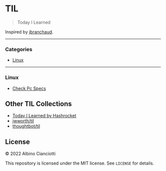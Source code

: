 # TIL

> Today I Learned

Inspired by [jbranchaud](https://github.com/jbranchaud/til).

---

### Categories


* [Linux](#linux)


---

### Linux

- [Check Pc Specs](linux/ubuntu-check-specs.md)





## Other TIL Collections

* [Today I Learned by Hashrocket](https://til.hashrocket.com)
* [jwworth/til](https://github.com/jwworth/til)
* [thoughtbot/til](https://github.com/thoughtbot/til)

## License

&copy; 2022 Albino Cianciotti

This repository is licensed under the MIT license. See `LICENSE` for
details.
